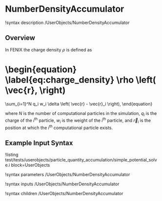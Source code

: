 # NumberDensityAccumulator

!syntax description /UserObjects/NumberDensityAccumulator

## Overview

In FENIX the charge density $\rho$ is defined as

\begin{equation} \label{eq:charge_density}
  \rho
  \left(
    \vec{r}\,
  \right)
   =
  \sum_{i=1}^N
  q_i
  w_i \delta
  \left(
    \vec{r} - \vec{r}_i
  \right),
\end{equation}

where $N$ is the number of computational particles in the simulation, $q_i$ is the charge of the $i^\text{th}$ particle, $w_i$ is the weight of the $i^\text{th}$ particle, and $\vec{r}_i$ is the position at which the $i^\text{th}$ computational particle exists.

## Example Input Syntax

!listing test/tests/userobjects/particle_quantity_accumulation/simple_potential_solve.i block=UserObjects

!syntax parameters /UserObjects/NumberDensityAccumulator

!syntax inputs /UserObjects/NumberDensityAccumulator

!syntax children /UserObjects/NumberDensityAccumulator
